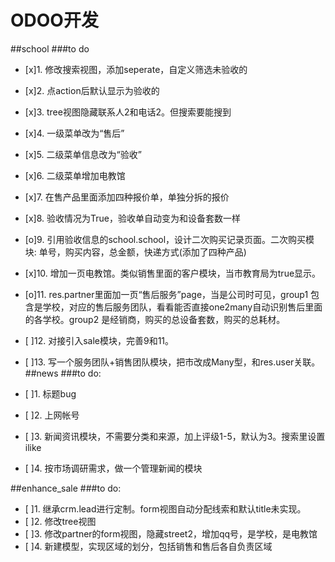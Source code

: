 # ODOO开发

##school
###to do
- [x]1. 修改搜索视图，添加seperate，自定义筛选未验收的
- [x]2. 点action后默认显示为验收的
- [x]3. tree视图隐藏联系人2和电话2。但搜索要能搜到
- [x]4. 一级菜单改为“售后”
- [x]5. 二级菜单信息改为“验收”
- [x]6. 二级菜单增加电教馆
- [x]7.  在售产品里面添加四种报价单，单独分拆的报价
- [x]8. 验收情况为True，验收单自动变为和设备套数一样

- [o]9. 引用验收信息的school.school，设计二次购买记录页面。二次购买模块: 单号，购买内容，总金额，快递方式(添加了四种产品)
- [x]10.  增加一页电教馆。类似销售里面的客户模块，当市教育局为true显示。
- [o]11.  res.partner里面加一页“售后服务”page，当是公司时可见，group1 包含是学校，对应的售后服务团队，看看能否直接one2many自动识别售后里面的各学校。group2 是经销商，购买的总设备套数，购买的总耗材。
- [ ]12. 对接引入sale模块，完善9和11。
- [ ]13. 写一个服务团队+销售团队模块，把市改成Many型，和res.user关联。
##news
###to do:
- [ ]1. 标题bug
- [ ]2. 上网帐号
- [ ]3. 新闻资讯模块，不需要分类和来源，加上评级1-5，默认为3。搜索里设置ilike
- [ ]4. 按市场调研需求，做一个管理新闻的模块

##enhance_sale
###to do:
- [ ]1. 继承crm.lead进行定制。form视图自动分配线索和默认title未实现。
- [ ]2. 修改tree视图
- [ ]3. 修改partner的form视图，隐藏street2，增加qq号，是学校，是电教馆
- [ ]4. 新建模型，实现区域的划分，包括销售和售后各自负责区域

